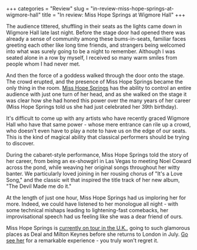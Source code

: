 +++
categories = "Review"
slug = "in-review-miss-hope-springs-at-wigmore-hall"
title = "In review: Miss Hope Springs at Wigmore Hall"
+++

The audience tittered, shuffling in their seats as the lights came down in Wigmore Hall late last night. Before the stage door had opened there was already a sense of community among these bums-in-seats, familiar faces greeting each other like long time friends, and strangers being welcomed into what was surely going to be a night to remember. Although I was seated alone in a row by myself, I received so many warm smiles from people whom I had never met. 

And then the force of a goddess walked through the door onto the stage. The crowd erupted, and the presence of Miss Hope Springs became the only thing in the room. [Miss Hope Springs](http://www.misshopesprings.com/) has the ability to control an entire audience with just one turn of her head, and as she walked on the stage it was clear how she had honed this power over the many years of her career (Miss Hope Springs told us she had just celebrated her 39th birthday). 

It's difficult to come up with any artists who have recently graced Wigmore Hall who have that same power - whose mere entrance can rile up a crowd, who doesn't even have to play a note to have us on the edge of our seats. This is the kind of magical ability that classical performers should be trying to discover. 

During the cabaret-style performance, Miss Hope Springs told the story of her career, from being an ex-showgirl in Las Vegas to meeting Noel Coward across the pond, while weaving her original songs throughout her witty banter. We particularly loved joining in her rousing chorus of "It's a Love Song," and the classic wit that inspired the title track of her new album, "The Devil Made me do it." 

At the length of just one hour, Miss Hope Springs had us imploring her for more. Indeed, we could have listened to her monologue all night - with some technical mishaps leading to lightening-fast comebacks, her improvisational speech had us feeling like she was a dear friend of ours. 

Miss Hope Springs is [currently on tour in the U.K.](http://www.misshopesprings.com/concerts), going to such glamorous places as Deal and Milton Keynes before she returns to London in July. [Go see her](http://www.misshopesprings.com/concerts) for a remarkable experience - you truly won't regret it.
